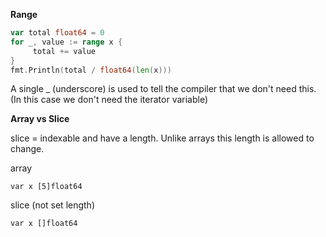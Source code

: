 **Range**
```go
var total float64 = 0
for _, value := range x {
     total += value
}
fmt.Println(total / float64(len(x)))
```

A single _ (underscore) is used to tell the compiler that we don't need this. (In this case we don't need the iterator variable)


**Array vs Slice**  

slice = indexable and have a length. Unlike arrays this length is allowed to change.  

array
```
var x [5]float64
```
slice (not set length)
```
var x []float64
```